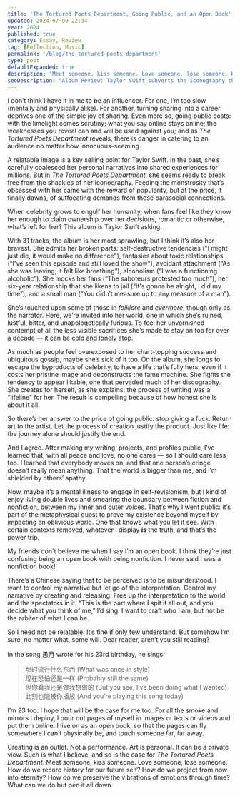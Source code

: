 ```yaml
---
title: 'The Tortured Poets Department, Going Public, and an Open Book'
updated: 2024-07-09 22:34
year: 2024
published: true
category: Essay, Review
tag: [Reflection, Music]
permalink: '/blog/the-tortured-poets-department'
type: post
defaultExpanded: true
description: 'Meet someone, kiss someone. Love someone, lose someone. How do we record history for our future self? How do we project from now into eternity? How do we preserve the vibrations of emotions through time? What can we do but pen it all down.'
seoDescription: "Album Review: Taylor Swift subverts the iconography that's become her in The Tortured Poets Department. She's resentful and furious, of all the things she's sacrificed to stay on top. She admits to a lot of flaws and mocks her fans. But what makes this album compelling is how honest she is about it all in this genuine sprawl."
---
```


I don’t think I have it in me to be an influencer. For one, I’m too slow (mentally and physically alike). For another, turning sharing into a career deprives one of the simple joy of sharing. Even more so, going public costs: with the limelight comes scrutiny; what you say online stays online; the weaknesses you reveal can and will be used against you; and as _The Tortured Poets Department_ reveals, there is danger in catering to an audience no matter how innocuous-seeming. 

A relatable image is a key selling point for Taylor Swift. In the past, she’s carefully coalesced her personal narratives into shared experiences for millions. But in _The Tortured Poets Department_, she seems ready to break free from the shackles of her iconography. Feeding the monstrosity that’s obsessed with her came with the reward of popularity, but at the price, it finally dawns, of suffocating demands from those parasocial connections. 

When celebrity grows to engulf her humanity, when fans feel like they know her enough to claim ownership over her decisions, romantic or otherwise, what’s left for her? This album is Taylor Swift asking.

With 31 tracks, the album is her most sprawling, but I think it’s also her bravest. She admits her broken parts: self-destructive tendencies ("I might just die, it would make no difference"), fantasies about toxic relationships (“I've seen this episode and still loved the show”), avoidant attachment (“As she was leaving, it felt like breathing”), alcoholism (“I was a functioning alcoholic”). She mocks her fans (“The saboteurs protested too much”), her six-year relationship that she likens to jail (“It's gonna be alright, I did my time”), and a small man (“You didn’t measure up to any measure of a man”).  

She’s touched upon some of those in _folklore_ and _evermore_, though only as the narrator. Here, we’re invited into her world, one in which she’s ruined, lustful, bitter, and unapologetically furious. To feel her unvarnished contempt of all the less visible sacrifices she’s made to stay on top for over a decade — it can be cold and lonely atop.

As much as people feel overexposed to her chart-topping success and ubiquitous gossip, maybe she’s sick of it too. On the album, she longs to escape the byproducts of celebrity, to have a life that’s fully hers, even if it costs her pristine image and deconstructs the fame machine. She fights the tendency to appear likable, one that pervaded much of her discography. She creates for herself, as she explains: the process of writing was a “lifeline” for her. The result is compelling because of how honest she is about it all.

So there’s her answer to the price of going public: stop giving a fuck. Return art to the artist. Let the process of creation justify the product. Just like life: the journey alone should justify the end. 

And I agree. After making my writing, projects, and profiles public, I’ve learned that, with all peace and love, no one cares — so I should care less too. I learned that everybody moves on, and that one person’s cringe doesn’t really mean anything. That the world is bigger than me, and I’m shielded by others’ apathy. 

Now, maybe it’s a mental illness to engage in self-revisionism, but I kind of enjoy living double lives and smearing the boundary between fiction and nonfiction, between my inner and outer voices. That’s why I went public: it’s part of the metaphysical quest to prove my existence beyond myself by impacting an oblivious world. One that knows what you let it see. With certain contexts removed, whatever I display **is** the truth, and that’s the power trip. 

My friends don't believe me when I say I’m an open book. I think they’re just confusing being an open book with being nonfiction. I never said I was a nonfiction book!

There’s a Chinese saying that to be perceived is to be misunderstood. I want to control my narrative but let go of the interpretation. Control my narrative by creating and releasing. Free up the interpretation to the world and the spectators in it. “This is the part where I spit it all out, and you decide what you think of me,” I’d sing. I want to craft who I am, but not be the arbiter of what I can be. 

So I need not be relatable. It’s fine if only few understand. But somehow I’m sure, no matter what, some will. Dear reader, aren’t you still reading?  

In the song 愚月 wrote for his 23rd birthday, he sings:  

> 那时流行什么东西 (What was once in style)  
> 现在恐怕还是一样 (Probably still the same)  
> 但你看我还是做我想做的 (But you see, I’ve been doing what I wanted)  
> 此刻也能被你播放 (And you’re playing this song today)  

I’m 23 too. I hope that will be the case for me too. For all the smoke and mirrors I deploy, I pour out pages of myself in images or texts or videos and put them online. I live on as an open book, so that the pages can fly somewhere I can’t physically be, and touch someone far, far away. 

Creating is an outlet. Not a performance. Art is personal. It can be a private view. Such is what I believe, and so is the case for _The Tortured Poets Department_. Meet someone, kiss someone. Love someone, lose someone. How do we record history for our future self? How do we project from now into eternity? How do we preserve the vibrations of emotions through time? What can we do but pen it all down.


